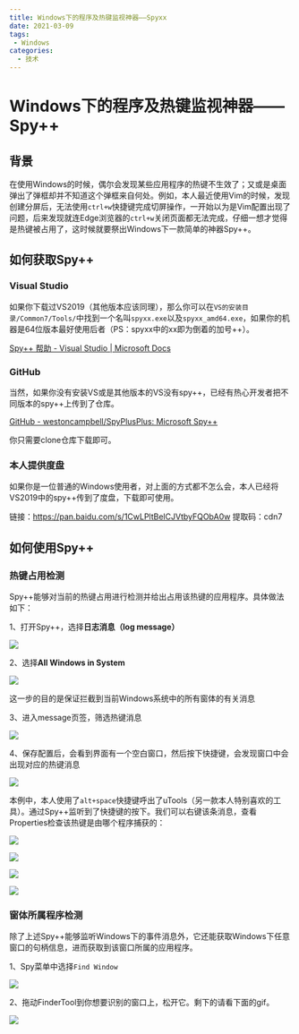 ```yaml
---
title: Windows下的程序及热键监视神器——Spyxx
date: 2021-03-09
tags:
 - Windows
categories:
  - 技术
---
```


# Windows下的程序及热键监视神器——Spy++

## 背景

在使用Windows的时候，偶尔会发现某些应用程序的热键不生效了；又或是桌面弹出了弹框却并不知道这个弹框来自何处。例如，本人最近使用Vim的时候，发现创建分屏后，无法使用`ctrl+w`快捷键完成切屏操作，一开始以为是Vim配置出现了问题，后来发现就连Edge浏览器的`ctrl+w`关闭页面都无法完成，仔细一想才觉得是热键被占用了，这时候就要祭出Windows下一款简单的神器Spy++。

<!-- more -->

## 如何获取Spy++

### Visual Studio

如果你下载过VS2019（其他版本应该同理），那么你可以在`VS的安装目录/Common7/Tools/`中找到一个名叫`spyxx.exe`以及`spyxx_amd64.exe`，如果你的机器是64位版本最好使用后者（PS：spyxx中的xx即为倒着的加号++）。

[Spy++ 帮助 - Visual Studio | Microsoft Docs](https://docs.microsoft.com/zh-cn/visualstudio/debugger/spy-increment-help?view=vs-2019)

### GitHub

当然，如果你没有安装VS或是其他版本的VS没有spy++，已经有热心开发者把不同版本的spy++上传到了仓库。

[GitHub - westoncampbell/SpyPlusPlus: Microsoft Spy++](https://github.com/westoncampbell/SpyPlusPlus)

你只需要clone仓库下载即可。

### 本人提供度盘

如果你是一位普通的Windows使用者，对上面的方式都不怎么会，本人已经将VS2019中的spy++传到了度盘，下载即可使用。

链接：https://pan.baidu.com/s/1CwLPltBelCJVtbyFQObA0w 
提取码：cdn7 

## 如何使用Spy++

### 热键占用检测

Spy++能够对当前的热键占用进行检测并给出占用该热键的应用程序。具体做法如下：

1、打开Spy++，选择**日志消息（log message）**

![](https://cdn.jsdelivr.net/gh/w4ngzhen/CDN/images/post/2021-03-09-spyxx/log-message.jpg)

2、选择**All Windows in System**

![](https://cdn.jsdelivr.net/gh/w4ngzhen/CDN/images/post/2021-03-09-spyxx/set-all-windows-in-system.jpg)

这一步的目的是保证拦截到当前Windows系统中的所有窗体的有关消息

3、进入message页签，筛选热键消息

![](https://cdn.jsdelivr.net/gh/w4ngzhen/CDN/images/post/2021-03-09-spyxx/filter-message.jpg)

4、保存配置后，会看到界面有一个空白窗口，然后按下快捷键，会发现窗口中会出现对应的热键消息

![](https://cdn.jsdelivr.net/gh/w4ngzhen/CDN/images/post/2021-03-09-spyxx/message.gif)

本例中，本人使用了`alt+space`快捷键呼出了uTools（另一款本人特别喜欢的工具）。通过Spy++监听到了快捷键的按下。我们可以右键该条消息，查看Properties检查该热键是由哪个程序捕获的：

![](https://cdn.jsdelivr.net/gh/w4ngzhen/CDN/images/post/2021-03-09-spyxx/prop1.jpg)

![](https://cdn.jsdelivr.net/gh/w4ngzhen/CDN/images/post/2021-03-09-spyxx/prop2.jpg)

![](https://cdn.jsdelivr.net/gh/w4ngzhen/CDN/images/post/2021-03-09-spyxx/prop3.jpg)

![](https://cdn.jsdelivr.net/gh/w4ngzhen/CDN/images/post/2021-03-09-spyxx/prop4.jpg)

### 窗体所属程序检测

除了上述Spy++能够监听Windows下的事件消息外，它还能获取Windows下任意窗口的句柄信息，进而获取到该窗口所属的应用程序。

1、Spy菜单中选择`Find Window`

![](https://cdn.jsdelivr.net/gh/w4ngzhen/CDN/images/post/2021-03-09-spyxx/find-window.jpg)

2、拖动FinderTool到你想要识别的窗口上，松开它。剩下的请看下面的gif。

![](https://cdn.jsdelivr.net/gh/w4ngzhen/CDN/images/post/2021-03-09-spyxx/how-to-find-window.gif)
